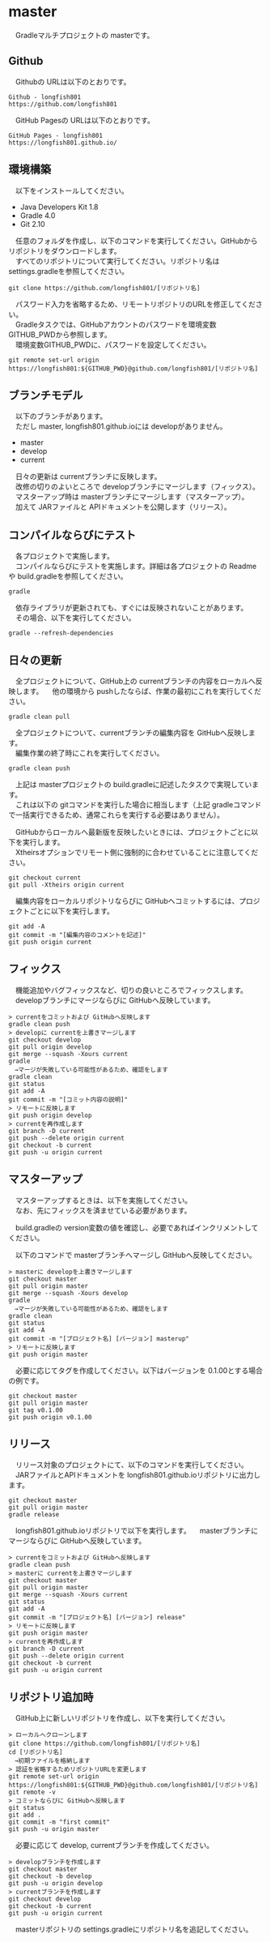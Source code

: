 # master

　Gradleマルチプロジェクトの masterです。

## Github

　Githubの URLは以下のとおりです。

~~~
Github - longfish801
https://github.com/longfish801
~~~

　GitHub Pagesの URLは以下のとおりです。

~~~
GitHub Pages - longfish801
https://longfish801.github.io/
~~~

## 環境構築

　以下をインストールしてください。

* Java Developers Kit 1.8
* Gradle 4.0
* Git 2.10

　任意のフォルダを作成し、以下のコマンドを実行してください。GitHubからリポジトリをダウンロードします。  
　すべてのリポジトリについて実行してください。リポジトリ名は settings.gradleを参照してください。

~~~
git clone https://github.com/longfish801/[リポジトリ名]
~~~

　パスワード入力を省略するため、リモートリポジトリのURLを修正してください。  
　Gradleタスクでは、GitHubアカウントのパスワードを環境変数GITHUB_PWDから参照します。  
　環境変数GITHUB_PWDに、パスワードを設定してください。

~~~
git remote set-url origin https://longfish801:${GITHUB_PWD}@github.com/longfish801/[リポジトリ名]
~~~

## ブランチモデル

　以下のブランチがあります。  
　ただし master, longfish801.github.ioには developがありません。

* master
* develop
* current

　日々の更新は currentブランチに反映します。  
　改修の切りのよいところで developブランチにマージします（フィックス）。  
　マスターアップ時は masterブランチにマージします（マスターアップ）。
　加えて JARファイルと APIドキュメントを公開します（リリース）。

## コンパイルならびにテスト

　各プロジェクトで実施します。  
　コンパイルならびにテストを実施します。詳細は各プロジェクトの Readmeや build.gradleを参照してください。

~~~
gradle
~~~

　依存ライブラリが更新されても、すぐには反映されないことがあります。  
　その場合、以下を実行してください。

~~~
gradle --refresh-dependencies
~~~

## 日々の更新

　全プロジェクトについて、GitHub上の currentブランチの内容をローカルへ反映します。
　他の環境から pushしたならば、作業の最初にこれを実行してください。

~~~
gradle clean pull
~~~

　全プロジェクトについて、currentブランチの編集内容を GitHubへ反映します。  
　編集作業の終了時にこれを実行してください。

~~~
gradle clean push
~~~

　上記は masterプロジェクトの build.gradleに記述したタスクで実現しています。  
　これは以下の gitコマンドを実行した場合に相当します（上記 gradleコマンドで一括実行できるため、通常これらを実行する必要はありません）。

　GitHubからローカルへ最新版を反映したいときには、プロジェクトごとに以下を実行します。  
　Xtheirsオプションでリモート側に強制的に合わせていることに注意してください。

~~~
git checkout current
git pull -Xtheirs origin current
~~~

　編集内容をローカルリポジトリならびに GitHubへコミットするには、プロジェクトごとに以下を実行します。

~~~
git add -A
git commit -m "[編集内容のコメントを記述]"
git push origin current
~~~

## フィックス

　機能追加やバグフィックスなど、切りの良いところでフィックスします。  
　developブランチにマージならびに GitHubへ反映しています。

~~~
> currentをコミットおよび GitHubへ反映します
gradle clean push
> developに currentを上書きマージします
git checkout develop
git pull origin develop
git merge --squash -Xours current
gradle
　→マージが失敗している可能性があるため、確認をします
gradle clean
git status
git add -A
git commit -m "[コミット内容の説明]"
> リモートに反映します
git push origin develop
> currentを再作成します
git branch -D current
git push --delete origin current
git checkout -b current
git push -u origin current
~~~

## マスターアップ

　マスターアップするときは、以下を実施してください。  
　なお、先にフィックスを済ませている必要があります。

　build.gradleの version変数の値を確認し、必要であればインクリメントしてください。

　以下のコマンドで masterブランチへマージし GitHubへ反映してください。

~~~
> masterに developを上書きマージします
git checkout master
git pull origin master
git merge --squash -Xours develop
gradle
　→マージが失敗している可能性があるため、確認をします
gradle clean
git status
git add -A
git commit -m "[プロジェクト名] [バージョン] masterup"
> リモートに反映します
git push origin master
~~~

　必要に応じてタグを作成してください。以下はバージョンを 0.1.00とする場合の例です。

~~~
git checkout master
git pull origin master
git tag v0.1.00
git push origin v0.1.00
~~~

## リリース

　リリース対象のプロジェクトにて、以下のコマンドを実行してください。
　JARファイルとAPIドキュメントを longfish801.github.ioリポジトリに出力します。

~~~
git checkout master
git pull origin master
gradle release
~~~

　longfish801.github.ioリポジトリで以下を実行します。
　masterブランチにマージならびに GitHubへ反映しています。

~~~
> currentをコミットおよび GitHubへ反映します
gradle clean push
> masterに currentを上書きマージします
git checkout master
git pull origin master
git merge --squash -Xours current
git status
git add -A
git commit -m "[プロジェクト名] [バージョン] release"
> リモートに反映します
git push origin master
> currentを再作成します
git branch -D current
git push --delete origin current
git checkout -b current
git push -u origin current
~~~

## リポジトリ追加時

　GitHub上に新しいリポジトリを作成し、以下を実行してください。

~~~
> ローカルへクローンします
git clone https://github.com/longfish801/[リポジトリ名]
cd [リポジトリ名]
　→初期ファイルを格納します
> 認証を省略するためリポジトリURLを変更します
git remote set-url origin https://longfish801:${GITHUB_PWD}@github.com/longfish801/[リポジトリ名]
git remote -v
> コミットならびに GitHubへ反映します
git status
git add .
git commit -m "first commit"
git push -u origin master
~~~

　必要に応じて develop, currentブランチを作成してください。

~~~
> developブランチを作成します
git checkout master
git checkout -b develop
git push -u origin develop
> currentブランチを作成します
git checkout develop
git checkout -b current
git push -u origin current
~~~

　masterリポジトリの settings.gradleにリポジトリ名を追記してください。

